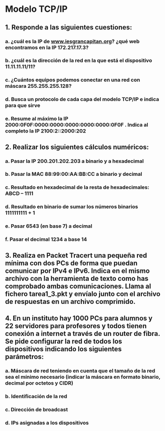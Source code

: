 # Modelo TCP/IP
## 1. Responde a las siguientes cuestiones:
### a. ¿cuál es la IP de www.iesgrancapitan.org? ¿qué web encontramos en la IP 172.217.17.3?

### b. ¿cuál es la dirección de la red en la que está el dispositivo 11.11.11.11/11?

### c. ¿Cuántos equipos podemos conectar en una red con máscara 255.255.255.128?

### d. Busca un protocolo de cada capa del modelo TCP/IP e indica para que sirve

### e. Resume al máximo la IP 2000:0F0F:0000:0000:0000:0000:0000:0F0F . Indica al completo la IP 2100:2::2000:202

## 2. Realizar los siguientes cálculos numéricos:
### a. Pasar la IP 200.201.202.203 a binario y a hexadecimal

### b. Pasar la MAC 88:99:00:AA:BB:CC a binario y decimal

### c. Resultado en hexadecimal de la resta de hexadecimales: ABCD – 1111

### d. Resultado en binario de sumar los números binarios 1111111111 + 1

### e. Pasar 6543 (en base 7) a decimal

### f. Pasar el decimal 1234 a base 14

## 3. Realiza en Packet Tracert una pequeña red mínima con dos PCs de forma que puedan comunicar por IPv4 e IPv6. Indica en el mismo archivo con la herramienta de texto como has comprobado ambas comunicaciones. Llama al fichero tarea1_3.pkt y envíalo junto con el archivo de respuestas en un archivo comprimido.

## 4. En un instituto hay 1000 PCs para alumnos y 22 servidores para profesores y todos tienen conexión a internet a través de un router de fibra. Se pide configurar la red de todos los dispositivos indicando los siguientes parámetros:
### a. Máscara de red teniendo en cuenta que el tamaño de la red sea el mínimo necesario (indicar la máscara en formato binario, decimal por octetos y CIDR)

### b. Identificación de la red

### c. Dirección de broadcast

### d. IPs asignadas a los dispositivos
